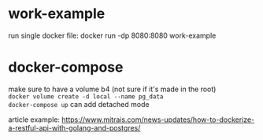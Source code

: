 # work-example

run single docker file: docker run -dp 8080:8080 work-example  
# docker-compose 
make sure to have a volume b4 (not sure if it's made in the root)  
```docker volume create -d local --name pg_data```  
```docker-compose up``` can add detached mode  

article example:  https://www.mitrais.com/news-updates/how-to-dockerize-a-restful-api-with-golang-and-postgres/